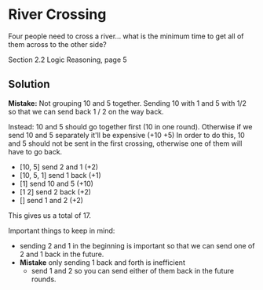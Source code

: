 # River Crossing
Four people need to cross a river... what is the minimum time to get all of them across to the other side?

Section 2.2 Logic Reasoning, page 5

## Solution
**Mistake:** Not grouping 10 and 5 together.
Sending 10 with 1 and 5 with 1/2 so that we can send back 1 / 2 on the way back. 

Instead: 10 and 5 should go together first (10 in one round). Otherwise if we send 10 and 5 separately it'll be expensive (+10 +5)
In order to do this, 10 and 5 should not be sent in the first crossing, otherwise one of them will have to go back.

- [10, 5] send 2 and 1 (+2) 
- [10, 5, 1] send 1 back (+1)
- [1] send 10 and 5 (+10) 
- [1 2] send 2 back (+2)
- [] send 1 and 2 (+2)

This gives us a total of 17. 

Important things to keep in mind: 
- sending 2 and 1 in the beginning is important so that we can send one of 2 and 1 back in the future.
- **Mistake** only sending 1 back and forth is inefficient
  - send 1 and 2 so you can send either of them back in the future rounds.
